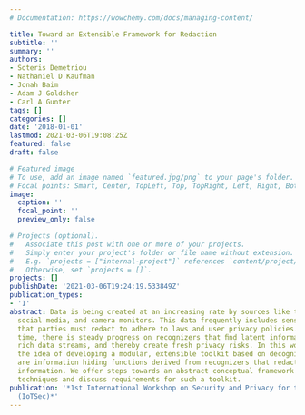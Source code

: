 ```yaml
---
# Documentation: https://wowchemy.com/docs/managing-content/

title: Toward an Extensible Framework for Redaction
subtitle: ''
summary: ''
authors:
- Soteris Demetriou
- Nathaniel D Kaufman
- Jonah Baim
- Adam J Goldsher
- Carl A Gunter
tags: []
categories: []
date: '2018-01-01'
lastmod: 2021-03-06T19:08:25Z
featured: false
draft: false

# Featured image
# To use, add an image named `featured.jpg/png` to your page's folder.
# Focal points: Smart, Center, TopLeft, Top, TopRight, Left, Right, BottomLeft, Bottom, BottomRight.
image:
  caption: ''
  focal_point: ''
  preview_only: false

# Projects (optional).
#   Associate this post with one or more of your projects.
#   Simply enter your project's folder or file name without extension.
#   E.g. `projects = ["internal-project"]` references `content/project/deep-learning/index.md`.
#   Otherwise, set `projects = []`.
projects: []
publishDate: '2021-03-06T19:24:19.533849Z'
publication_types:
- '1'
abstract: Data is being created at an increasing rate by sources like the IoT devices,
  social media, and camera monitors. This data frequently includes sensitive information
  that parties must redact to adhere to laws and user privacy policies. At the same
  time, there is steady progress on recognizers that ﬁnd latent information within
  rich data streams, and thereby create fresh privacy risks. In this work, we advocate
  the idea of developing a modular, extensible toolkit based on decognizers which
  are information hiding functions derived from recognizers that redact sensitive
  information. We offer steps towards an abstract conceptual framework and compositional
  techniques and discuss requirements for such a toolkit.
publication: '*1st International Workshop on Security and Privacy for the Internet-of-Things
  (IoTSec)*'
---
```

